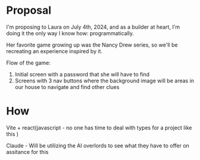 # Proposal

I'm proposing to Laura on July 4th, 2024, and as a builder at heart, I'm doing it the only way I know how: programmatically.

Her favorite game growing up was the Nancy Drew series, so we'll be recreating an experience inspired by it. 

Flow of the game:

1) Initial screen with a password that she will have to find 
2) Screens with 3 nav buttons where the background image will be areas in our house to navigate and find other clues 


# How

Vite + react(javascript - no one has time to deal with types for a project like this )

Claude - Will be utilizing the AI overlords to see what they have to offer on assitance for this